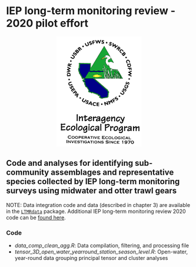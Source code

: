 # IEP long-term monitoring review - 2020 pilot effort

<p align="center">
  <img src='IEP_logo_compliant_colors.jpg' height="300" />
</p>

## Code and analyses for identifying sub-community assemblages and representative species collected by IEP long-term monitoring surveys using midwater and otter trawl gears

NOTE: Data integration code and data (described in chapter 3) are
available in the [`LTMRdata`](https://github.com/sbashevkin/LTMRdata)
package. Additional IEP long-term monitoring review 2020 code can be [found here](https://github.com/sbashevkin/LTMRpilot).

### Code

- *data_comp_clean_agg.R*: Data compilation, filtering, and processing file
- *tensor_3D_open_water_yearround_station_season_level.R*: Open-water, year-round data grouping principal tensor and cluster analyses



